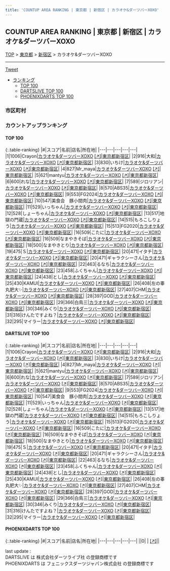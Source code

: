 ```yaml
---
title: 'COUNTUP AREA RANKING | 東京都 | 新宿区 | カラオケ&ダーツバーXOXO'
---
```

## COUNTUP AREA RANKING | 東京都 | 新宿区 | カラオケ&ダーツバーXOXO

[TOP](/darts/rank/) > [東京都](/darts/rank/東京都/) > [新宿区](/darts/rank/東京都/新宿区/) > カラオケ&ダーツバーXOXO

___

<a href="https://twitter.com/share?ref_src=twsrc%5Etfw" data-text="COUNTUP AREA RANKING | 東京都新宿区カラオケ&ダーツバーXOXO" class="twitter-share-button" data-hashtags="DARTSLIVE,PHOENIXDARTS,darts,ダーツ" data-show-count="false">Tweet</a>

* [ランキング](#カウントアップランキング)
    * [TOP 100](#top-100)
    * [DARTSLIVE TOP 100](#dartslive-top-100)
    * [PHOENIXDARTS TOP 100](#phoenixdarts-top-100)

### 市区町村

<ul>

</ul>

### カウントアップランキング

#### TOP 100



{:.table-ranking}
|#|スコア|名前|店名|所在地|
|---|---|---|---|---|
|1|1006|<span class="rank-name-dl">Crayon</span>|<a href="/darts/rank/shops/f3812bbedb4782ea0d9b047a20a7ba1e.html">カラオケ&ダーツバーXOXO</a> <a href="https://search.dartslive.com/jp/shop/f3812bbedb4782ea0d9b047a20a7ba1e">[↗]</a>|<a href="/darts/rank/東京都/新宿区">東京都新宿区</a>|
|2|916|<span class="rank-name-dl">大和</span>|<a href="/darts/rank/shops/f3812bbedb4782ea0d9b047a20a7ba1e.html">カラオケ&ダーツバーXOXO</a> <a href="https://search.dartslive.com/jp/shop/f3812bbedb4782ea0d9b047a20a7ba1e">[↗]</a>|<a href="/darts/rank/東京都/新宿区">東京都新宿区</a>|
|3|830|<span class="rank-name-dl">いちけ</span>|<a href="/darts/rank/shops/f3812bbedb4782ea0d9b047a20a7ba1e.html">カラオケ&ダーツバーXOXO</a> <a href="https://search.dartslive.com/jp/shop/f3812bbedb4782ea0d9b047a20a7ba1e">[↗]</a>|<a href="/darts/rank/東京都/新宿区">東京都新宿区</a>|
|4|827|<span class="rank-name-dl">Mr_maya</span>|<a href="/darts/rank/shops/f3812bbedb4782ea0d9b047a20a7ba1e.html">カラオケ&ダーツバーXOXO</a> <a href="https://search.dartslive.com/jp/shop/f3812bbedb4782ea0d9b047a20a7ba1e">[↗]</a>|<a href="/darts/rank/東京都/新宿区">東京都新宿区</a>|
|5|621|<span class="rank-name-dl">mantyu</span>|<a href="/darts/rank/shops/f3812bbedb4782ea0d9b047a20a7ba1e.html">カラオケ&ダーツバーXOXO</a> <a href="https://search.dartslive.com/jp/shop/f3812bbedb4782ea0d9b047a20a7ba1e">[↗]</a>|<a href="/darts/rank/東京都/新宿区">東京都新宿区</a>|
|6|600|<span class="rank-name-dl">れな</span>|<a href="/darts/rank/shops/f3812bbedb4782ea0d9b047a20a7ba1e.html">カラオケ&ダーツバーXOXO</a> <a href="https://search.dartslive.com/jp/shop/f3812bbedb4782ea0d9b047a20a7ba1e">[↗]</a>|<a href="/darts/rank/東京都/新宿区">東京都新宿区</a>|
|7|589|<span class="rank-name-dl">ジロリアン</span>|<a href="/darts/rank/shops/f3812bbedb4782ea0d9b047a20a7ba1e.html">カラオケ&ダーツバーXOXO</a> <a href="https://search.dartslive.com/jp/shop/f3812bbedb4782ea0d9b047a20a7ba1e">[↗]</a>|<a href="/darts/rank/東京都/新宿区">東京都新宿区</a>|
|8|570|<span class="rank-name-dl">ABS35</span>|<a href="/darts/rank/shops/f3812bbedb4782ea0d9b047a20a7ba1e.html">カラオケ&ダーツバーXOXO</a> <a href="https://search.dartslive.com/jp/shop/f3812bbedb4782ea0d9b047a20a7ba1e">[↗]</a>|<a href="/darts/rank/東京都/新宿区">東京都新宿区</a>|
|9|553|<span class="rank-name-dl">FG2024</span>|<a href="/darts/rank/shops/f3812bbedb4782ea0d9b047a20a7ba1e.html">カラオケ&ダーツバーXOXO</a> <a href="https://search.dartslive.com/jp/shop/f3812bbedb4782ea0d9b047a20a7ba1e">[↗]</a>|<a href="/darts/rank/東京都/新宿区">東京都新宿区</a>|
|10|547|<span class="rank-name-dl">美食会　豚小間肉</span>|<a href="/darts/rank/shops/f3812bbedb4782ea0d9b047a20a7ba1e.html">カラオケ&ダーツバーXOXO</a> <a href="https://search.dartslive.com/jp/shop/f3812bbedb4782ea0d9b047a20a7ba1e">[↗]</a>|<a href="/darts/rank/東京都/新宿区">東京都新宿区</a>|
|11|529|<span class="rank-name-dl">いっちゃん</span>|<a href="/darts/rank/shops/f3812bbedb4782ea0d9b047a20a7ba1e.html">カラオケ&ダーツバーXOXO</a> <a href="https://search.dartslive.com/jp/shop/f3812bbedb4782ea0d9b047a20a7ba1e">[↗]</a>|<a href="/darts/rank/東京都/新宿区">東京都新宿区</a>|
|12|528|<span class="rank-name-dl">しょーちゃん</span>|<a href="/darts/rank/shops/f3812bbedb4782ea0d9b047a20a7ba1e.html">カラオケ&ダーツバーXOXO</a> <a href="https://search.dartslive.com/jp/shop/f3812bbedb4782ea0d9b047a20a7ba1e">[↗]</a>|<a href="/darts/rank/東京都/新宿区">東京都新宿区</a>|
|13|517|<span class="rank-name-dl">地獄の門蔵</span>|<a href="/darts/rank/shops/f3812bbedb4782ea0d9b047a20a7ba1e.html">カラオケ&ダーツバーXOXO</a> <a href="https://search.dartslive.com/jp/shop/f3812bbedb4782ea0d9b047a20a7ba1e">[↗]</a>|<a href="/darts/rank/東京都/新宿区">東京都新宿区</a>|
|14|515|<span class="rank-name-dl">もろこしりょう</span>|<a href="/darts/rank/shops/f3812bbedb4782ea0d9b047a20a7ba1e.html">カラオケ&ダーツバーXOXO</a> <a href="https://search.dartslive.com/jp/shop/f3812bbedb4782ea0d9b047a20a7ba1e">[↗]</a>|<a href="/darts/rank/東京都/新宿区">東京都新宿区</a>|
|15|513|<span class="rank-name-dl">FG2020</span>|<a href="/darts/rank/shops/f3812bbedb4782ea0d9b047a20a7ba1e.html">カラオケ&ダーツバーXOXO</a> <a href="https://search.dartslive.com/jp/shop/f3812bbedb4782ea0d9b047a20a7ba1e">[↗]</a>|<a href="/darts/rank/東京都/新宿区">東京都新宿区</a>|
|16|509|<span class="rank-name-dl">こたに</span>|<a href="/darts/rank/shops/f3812bbedb4782ea0d9b047a20a7ba1e.html">カラオケ&ダーツバーXOXO</a> <a href="https://search.dartslive.com/jp/shop/f3812bbedb4782ea0d9b047a20a7ba1e">[↗]</a>|<a href="/darts/rank/東京都/新宿区">東京都新宿区</a>|
|16|509|<span class="rank-name-dl">なまやきそば</span>|<a href="/darts/rank/shops/f3812bbedb4782ea0d9b047a20a7ba1e.html">カラオケ&ダーツバーXOXO</a> <a href="https://search.dartslive.com/jp/shop/f3812bbedb4782ea0d9b047a20a7ba1e">[↗]</a>|<a href="/darts/rank/東京都/新宿区">東京都新宿区</a>|
|18|500|<span class="rank-name-dl">なまやきとり</span>|<a href="/darts/rank/shops/f3812bbedb4782ea0d9b047a20a7ba1e.html">カラオケ&ダーツバーXOXO</a> <a href="https://search.dartslive.com/jp/shop/f3812bbedb4782ea0d9b047a20a7ba1e">[↗]</a>|<a href="/darts/rank/東京都/新宿区">東京都新宿区</a>|
|19|475|<span class="rank-name-dl">Ｓ</span>|<a href="/darts/rank/shops/f3812bbedb4782ea0d9b047a20a7ba1e.html">カラオケ&ダーツバーXOXO</a> <a href="https://search.dartslive.com/jp/shop/f3812bbedb4782ea0d9b047a20a7ba1e">[↗]</a>|<a href="/darts/rank/東京都/新宿区">東京都新宿区</a>|
|20|471|<span class="rank-name-dl">イタチ</span>|<a href="/darts/rank/shops/f3812bbedb4782ea0d9b047a20a7ba1e.html">カラオケ&ダーツバーXOXO</a> <a href="https://search.dartslive.com/jp/shop/f3812bbedb4782ea0d9b047a20a7ba1e">[↗]</a>|<a href="/darts/rank/東京都/新宿区">東京都新宿区</a>|
|20|471|<span class="rank-name-dl">ギャラクシーさん</span>|<a href="/darts/rank/shops/f3812bbedb4782ea0d9b047a20a7ba1e.html">カラオケ&ダーツバーXOXO</a> <a href="https://search.dartslive.com/jp/shop/f3812bbedb4782ea0d9b047a20a7ba1e">[↗]</a>|<a href="/darts/rank/東京都/新宿区">東京都新宿区</a>|
|22|463|<span class="rank-name-dl">るなち</span>|<a href="/darts/rank/shops/f3812bbedb4782ea0d9b047a20a7ba1e.html">カラオケ&ダーツバーXOXO</a> <a href="https://search.dartslive.com/jp/shop/f3812bbedb4782ea0d9b047a20a7ba1e">[↗]</a>|<a href="/darts/rank/東京都/新宿区">東京都新宿区</a>|
|23|458|<span class="rank-name-dl">ふくちゃん</span>|<a href="/darts/rank/shops/f3812bbedb4782ea0d9b047a20a7ba1e.html">カラオケ&ダーツバーXOXO</a> <a href="https://search.dartslive.com/jp/shop/f3812bbedb4782ea0d9b047a20a7ba1e">[↗]</a>|<a href="/darts/rank/東京都/新宿区">東京都新宿区</a>|
|24|438|<span class="rank-name-dl">とし</span>|<a href="/darts/rank/shops/f3812bbedb4782ea0d9b047a20a7ba1e.html">カラオケ&ダーツバーXOXO</a> <a href="https://search.dartslive.com/jp/shop/f3812bbedb4782ea0d9b047a20a7ba1e">[↗]</a>|<a href="/darts/rank/東京都/新宿区">東京都新宿区</a>|
|25|430|<span class="rank-name-dl">KAMUI</span>|<a href="/darts/rank/shops/f3812bbedb4782ea0d9b047a20a7ba1e.html">カラオケ&ダーツバーXOXO</a> <a href="https://search.dartslive.com/jp/shop/f3812bbedb4782ea0d9b047a20a7ba1e">[↗]</a>|<a href="/darts/rank/東京都/新宿区">東京都新宿区</a>|
|26|408|<span class="rank-name-dl">左の睾丸肥大✨</span>|<a href="/darts/rank/shops/f3812bbedb4782ea0d9b047a20a7ba1e.html">カラオケ&ダーツバーXOXO</a> <a href="https://search.dartslive.com/jp/shop/f3812bbedb4782ea0d9b047a20a7ba1e">[↗]</a>|<a href="/darts/rank/東京都/新宿区">東京都新宿区</a>|
|27|407|<span class="rank-name-dl">CHM</span>|<a href="/darts/rank/shops/f3812bbedb4782ea0d9b047a20a7ba1e.html">カラオケ&ダーツバーXOXO</a> <a href="https://search.dartslive.com/jp/shop/f3812bbedb4782ea0d9b047a20a7ba1e">[↗]</a>|<a href="/darts/rank/東京都/新宿区">東京都新宿区</a>|
|28|397|<span class="rank-name-dl">GOD</span>|<a href="/darts/rank/shops/f3812bbedb4782ea0d9b047a20a7ba1e.html">カラオケ&ダーツバーXOXO</a> <a href="https://search.dartslive.com/jp/shop/f3812bbedb4782ea0d9b047a20a7ba1e">[↗]</a>|<a href="/darts/rank/東京都/新宿区">東京都新宿区</a>|
|29|366|<span class="rank-name-dl">白鳥三</span>|<a href="/darts/rank/shops/f3812bbedb4782ea0d9b047a20a7ba1e.html">カラオケ&ダーツバーXOXO</a> <a href="https://search.dartslive.com/jp/shop/f3812bbedb4782ea0d9b047a20a7ba1e">[↗]</a>|<a href="/darts/rank/東京都/新宿区">東京都新宿区</a>|
|30|346|<span class="rank-name-dl">みくり</span>|<a href="/darts/rank/shops/f3812bbedb4782ea0d9b047a20a7ba1e.html">カラオケ&ダーツバーXOXO</a> <a href="https://search.dartslive.com/jp/shop/f3812bbedb4782ea0d9b047a20a7ba1e">[↗]</a>|<a href="/darts/rank/東京都/新宿区">東京都新宿区</a>|
|31|316|<span class="rank-name-dl">けんたですよね？</span>|<a href="/darts/rank/shops/f3812bbedb4782ea0d9b047a20a7ba1e.html">カラオケ&ダーツバーXOXO</a> <a href="https://search.dartslive.com/jp/shop/f3812bbedb4782ea0d9b047a20a7ba1e">[↗]</a>|<a href="/darts/rank/東京都/新宿区">東京都新宿区</a>|
|32|295|<span class="rank-name-dl">マイラー</span>|<a href="/darts/rank/shops/f3812bbedb4782ea0d9b047a20a7ba1e.html">カラオケ&ダーツバーXOXO</a> <a href="https://search.dartslive.com/jp/shop/f3812bbedb4782ea0d9b047a20a7ba1e">[↗]</a>|<a href="/darts/rank/東京都/新宿区">東京都新宿区</a>|


#### DARTSLIVE TOP 100



{:.table-ranking}
|#|スコア|名前|店名|所在地|
|---|---|---|---|---|
|1|1006|<span class="rank-name-dl">Crayon</span>|<a href="/darts/rank/shops/f3812bbedb4782ea0d9b047a20a7ba1e.html">カラオケ&ダーツバーXOXO</a> <a href="https://search.dartslive.com/jp/shop/f3812bbedb4782ea0d9b047a20a7ba1e">[↗]</a>|<a href="/darts/rank/東京都/新宿区">東京都新宿区</a>|
|2|916|<span class="rank-name-dl">大和</span>|<a href="/darts/rank/shops/f3812bbedb4782ea0d9b047a20a7ba1e.html">カラオケ&ダーツバーXOXO</a> <a href="https://search.dartslive.com/jp/shop/f3812bbedb4782ea0d9b047a20a7ba1e">[↗]</a>|<a href="/darts/rank/東京都/新宿区">東京都新宿区</a>|
|3|830|<span class="rank-name-dl">いちけ</span>|<a href="/darts/rank/shops/f3812bbedb4782ea0d9b047a20a7ba1e.html">カラオケ&ダーツバーXOXO</a> <a href="https://search.dartslive.com/jp/shop/f3812bbedb4782ea0d9b047a20a7ba1e">[↗]</a>|<a href="/darts/rank/東京都/新宿区">東京都新宿区</a>|
|4|827|<span class="rank-name-dl">Mr_maya</span>|<a href="/darts/rank/shops/f3812bbedb4782ea0d9b047a20a7ba1e.html">カラオケ&ダーツバーXOXO</a> <a href="https://search.dartslive.com/jp/shop/f3812bbedb4782ea0d9b047a20a7ba1e">[↗]</a>|<a href="/darts/rank/東京都/新宿区">東京都新宿区</a>|
|5|621|<span class="rank-name-dl">mantyu</span>|<a href="/darts/rank/shops/f3812bbedb4782ea0d9b047a20a7ba1e.html">カラオケ&ダーツバーXOXO</a> <a href="https://search.dartslive.com/jp/shop/f3812bbedb4782ea0d9b047a20a7ba1e">[↗]</a>|<a href="/darts/rank/東京都/新宿区">東京都新宿区</a>|
|6|600|<span class="rank-name-dl">れな</span>|<a href="/darts/rank/shops/f3812bbedb4782ea0d9b047a20a7ba1e.html">カラオケ&ダーツバーXOXO</a> <a href="https://search.dartslive.com/jp/shop/f3812bbedb4782ea0d9b047a20a7ba1e">[↗]</a>|<a href="/darts/rank/東京都/新宿区">東京都新宿区</a>|
|7|589|<span class="rank-name-dl">ジロリアン</span>|<a href="/darts/rank/shops/f3812bbedb4782ea0d9b047a20a7ba1e.html">カラオケ&ダーツバーXOXO</a> <a href="https://search.dartslive.com/jp/shop/f3812bbedb4782ea0d9b047a20a7ba1e">[↗]</a>|<a href="/darts/rank/東京都/新宿区">東京都新宿区</a>|
|8|570|<span class="rank-name-dl">ABS35</span>|<a href="/darts/rank/shops/f3812bbedb4782ea0d9b047a20a7ba1e.html">カラオケ&ダーツバーXOXO</a> <a href="https://search.dartslive.com/jp/shop/f3812bbedb4782ea0d9b047a20a7ba1e">[↗]</a>|<a href="/darts/rank/東京都/新宿区">東京都新宿区</a>|
|9|553|<span class="rank-name-dl">FG2024</span>|<a href="/darts/rank/shops/f3812bbedb4782ea0d9b047a20a7ba1e.html">カラオケ&ダーツバーXOXO</a> <a href="https://search.dartslive.com/jp/shop/f3812bbedb4782ea0d9b047a20a7ba1e">[↗]</a>|<a href="/darts/rank/東京都/新宿区">東京都新宿区</a>|
|10|547|<span class="rank-name-dl">美食会　豚小間肉</span>|<a href="/darts/rank/shops/f3812bbedb4782ea0d9b047a20a7ba1e.html">カラオケ&ダーツバーXOXO</a> <a href="https://search.dartslive.com/jp/shop/f3812bbedb4782ea0d9b047a20a7ba1e">[↗]</a>|<a href="/darts/rank/東京都/新宿区">東京都新宿区</a>|
|11|529|<span class="rank-name-dl">いっちゃん</span>|<a href="/darts/rank/shops/f3812bbedb4782ea0d9b047a20a7ba1e.html">カラオケ&ダーツバーXOXO</a> <a href="https://search.dartslive.com/jp/shop/f3812bbedb4782ea0d9b047a20a7ba1e">[↗]</a>|<a href="/darts/rank/東京都/新宿区">東京都新宿区</a>|
|12|528|<span class="rank-name-dl">しょーちゃん</span>|<a href="/darts/rank/shops/f3812bbedb4782ea0d9b047a20a7ba1e.html">カラオケ&ダーツバーXOXO</a> <a href="https://search.dartslive.com/jp/shop/f3812bbedb4782ea0d9b047a20a7ba1e">[↗]</a>|<a href="/darts/rank/東京都/新宿区">東京都新宿区</a>|
|13|517|<span class="rank-name-dl">地獄の門蔵</span>|<a href="/darts/rank/shops/f3812bbedb4782ea0d9b047a20a7ba1e.html">カラオケ&ダーツバーXOXO</a> <a href="https://search.dartslive.com/jp/shop/f3812bbedb4782ea0d9b047a20a7ba1e">[↗]</a>|<a href="/darts/rank/東京都/新宿区">東京都新宿区</a>|
|14|515|<span class="rank-name-dl">もろこしりょう</span>|<a href="/darts/rank/shops/f3812bbedb4782ea0d9b047a20a7ba1e.html">カラオケ&ダーツバーXOXO</a> <a href="https://search.dartslive.com/jp/shop/f3812bbedb4782ea0d9b047a20a7ba1e">[↗]</a>|<a href="/darts/rank/東京都/新宿区">東京都新宿区</a>|
|15|513|<span class="rank-name-dl">FG2020</span>|<a href="/darts/rank/shops/f3812bbedb4782ea0d9b047a20a7ba1e.html">カラオケ&ダーツバーXOXO</a> <a href="https://search.dartslive.com/jp/shop/f3812bbedb4782ea0d9b047a20a7ba1e">[↗]</a>|<a href="/darts/rank/東京都/新宿区">東京都新宿区</a>|
|16|509|<span class="rank-name-dl">こたに</span>|<a href="/darts/rank/shops/f3812bbedb4782ea0d9b047a20a7ba1e.html">カラオケ&ダーツバーXOXO</a> <a href="https://search.dartslive.com/jp/shop/f3812bbedb4782ea0d9b047a20a7ba1e">[↗]</a>|<a href="/darts/rank/東京都/新宿区">東京都新宿区</a>|
|16|509|<span class="rank-name-dl">なまやきそば</span>|<a href="/darts/rank/shops/f3812bbedb4782ea0d9b047a20a7ba1e.html">カラオケ&ダーツバーXOXO</a> <a href="https://search.dartslive.com/jp/shop/f3812bbedb4782ea0d9b047a20a7ba1e">[↗]</a>|<a href="/darts/rank/東京都/新宿区">東京都新宿区</a>|
|18|500|<span class="rank-name-dl">なまやきとり</span>|<a href="/darts/rank/shops/f3812bbedb4782ea0d9b047a20a7ba1e.html">カラオケ&ダーツバーXOXO</a> <a href="https://search.dartslive.com/jp/shop/f3812bbedb4782ea0d9b047a20a7ba1e">[↗]</a>|<a href="/darts/rank/東京都/新宿区">東京都新宿区</a>|
|19|475|<span class="rank-name-dl">Ｓ</span>|<a href="/darts/rank/shops/f3812bbedb4782ea0d9b047a20a7ba1e.html">カラオケ&ダーツバーXOXO</a> <a href="https://search.dartslive.com/jp/shop/f3812bbedb4782ea0d9b047a20a7ba1e">[↗]</a>|<a href="/darts/rank/東京都/新宿区">東京都新宿区</a>|
|20|471|<span class="rank-name-dl">イタチ</span>|<a href="/darts/rank/shops/f3812bbedb4782ea0d9b047a20a7ba1e.html">カラオケ&ダーツバーXOXO</a> <a href="https://search.dartslive.com/jp/shop/f3812bbedb4782ea0d9b047a20a7ba1e">[↗]</a>|<a href="/darts/rank/東京都/新宿区">東京都新宿区</a>|
|20|471|<span class="rank-name-dl">ギャラクシーさん</span>|<a href="/darts/rank/shops/f3812bbedb4782ea0d9b047a20a7ba1e.html">カラオケ&ダーツバーXOXO</a> <a href="https://search.dartslive.com/jp/shop/f3812bbedb4782ea0d9b047a20a7ba1e">[↗]</a>|<a href="/darts/rank/東京都/新宿区">東京都新宿区</a>|
|22|463|<span class="rank-name-dl">るなち</span>|<a href="/darts/rank/shops/f3812bbedb4782ea0d9b047a20a7ba1e.html">カラオケ&ダーツバーXOXO</a> <a href="https://search.dartslive.com/jp/shop/f3812bbedb4782ea0d9b047a20a7ba1e">[↗]</a>|<a href="/darts/rank/東京都/新宿区">東京都新宿区</a>|
|23|458|<span class="rank-name-dl">ふくちゃん</span>|<a href="/darts/rank/shops/f3812bbedb4782ea0d9b047a20a7ba1e.html">カラオケ&ダーツバーXOXO</a> <a href="https://search.dartslive.com/jp/shop/f3812bbedb4782ea0d9b047a20a7ba1e">[↗]</a>|<a href="/darts/rank/東京都/新宿区">東京都新宿区</a>|
|24|438|<span class="rank-name-dl">とし</span>|<a href="/darts/rank/shops/f3812bbedb4782ea0d9b047a20a7ba1e.html">カラオケ&ダーツバーXOXO</a> <a href="https://search.dartslive.com/jp/shop/f3812bbedb4782ea0d9b047a20a7ba1e">[↗]</a>|<a href="/darts/rank/東京都/新宿区">東京都新宿区</a>|
|25|430|<span class="rank-name-dl">KAMUI</span>|<a href="/darts/rank/shops/f3812bbedb4782ea0d9b047a20a7ba1e.html">カラオケ&ダーツバーXOXO</a> <a href="https://search.dartslive.com/jp/shop/f3812bbedb4782ea0d9b047a20a7ba1e">[↗]</a>|<a href="/darts/rank/東京都/新宿区">東京都新宿区</a>|
|26|408|<span class="rank-name-dl">左の睾丸肥大✨</span>|<a href="/darts/rank/shops/f3812bbedb4782ea0d9b047a20a7ba1e.html">カラオケ&ダーツバーXOXO</a> <a href="https://search.dartslive.com/jp/shop/f3812bbedb4782ea0d9b047a20a7ba1e">[↗]</a>|<a href="/darts/rank/東京都/新宿区">東京都新宿区</a>|
|27|407|<span class="rank-name-dl">CHM</span>|<a href="/darts/rank/shops/f3812bbedb4782ea0d9b047a20a7ba1e.html">カラオケ&ダーツバーXOXO</a> <a href="https://search.dartslive.com/jp/shop/f3812bbedb4782ea0d9b047a20a7ba1e">[↗]</a>|<a href="/darts/rank/東京都/新宿区">東京都新宿区</a>|
|28|397|<span class="rank-name-dl">GOD</span>|<a href="/darts/rank/shops/f3812bbedb4782ea0d9b047a20a7ba1e.html">カラオケ&ダーツバーXOXO</a> <a href="https://search.dartslive.com/jp/shop/f3812bbedb4782ea0d9b047a20a7ba1e">[↗]</a>|<a href="/darts/rank/東京都/新宿区">東京都新宿区</a>|
|29|366|<span class="rank-name-dl">白鳥三</span>|<a href="/darts/rank/shops/f3812bbedb4782ea0d9b047a20a7ba1e.html">カラオケ&ダーツバーXOXO</a> <a href="https://search.dartslive.com/jp/shop/f3812bbedb4782ea0d9b047a20a7ba1e">[↗]</a>|<a href="/darts/rank/東京都/新宿区">東京都新宿区</a>|
|30|346|<span class="rank-name-dl">みくり</span>|<a href="/darts/rank/shops/f3812bbedb4782ea0d9b047a20a7ba1e.html">カラオケ&ダーツバーXOXO</a> <a href="https://search.dartslive.com/jp/shop/f3812bbedb4782ea0d9b047a20a7ba1e">[↗]</a>|<a href="/darts/rank/東京都/新宿区">東京都新宿区</a>|
|31|316|<span class="rank-name-dl">けんたですよね？</span>|<a href="/darts/rank/shops/f3812bbedb4782ea0d9b047a20a7ba1e.html">カラオケ&ダーツバーXOXO</a> <a href="https://search.dartslive.com/jp/shop/f3812bbedb4782ea0d9b047a20a7ba1e">[↗]</a>|<a href="/darts/rank/東京都/新宿区">東京都新宿区</a>|
|32|295|<span class="rank-name-dl">マイラー</span>|<a href="/darts/rank/shops/f3812bbedb4782ea0d9b047a20a7ba1e.html">カラオケ&ダーツバーXOXO</a> <a href="https://search.dartslive.com/jp/shop/f3812bbedb4782ea0d9b047a20a7ba1e">[↗]</a>|<a href="/darts/rank/東京都/新宿区">東京都新宿区</a>|


#### PHOENIXDARTS TOP 100



{:.table-ranking}
|#|スコア|名前|店名|所在地|
|---|---|---|---|---|
||0|<span class="rank-name-dl"> </span>|<a href="/darts/rank/shops/.html"></a> <a href="">[↗]</a>|<a href="/darts/rank//"></a>|


<div class="footer border-top border-gray-light mt-5 pt-3 text-right text-gray">
    last update : <span style="font-weight: italic" id="foot_last_modified"></span><br />
    DARTSLIVE は 株式会社ダーツライブ社 の登録商標です<br />
    PHOENIXDARTS は フェニックスダーツジャパン株式会社 の登録商標です<br />
</div>

<script src="https://cdnjs.cloudflare.com/ajax/libs/jquery.tablesorter/2.31.3/js/jquery.tablesorter.min.js" integrity="sha512-qzgd5cYSZcosqpzpn7zF2ZId8f/8CHmFKZ8j7mU4OUXTNRd5g+ZHBPsgKEwoqxCtdQvExE5LprwwPAgoicguNg==" crossorigin="anonymous" referrerpolicy="no-referrer"></script>
<link rel="stylesheet" href="https://cdnjs.cloudflare.com/ajax/libs/jquery.tablesorter/2.31.3/css/theme.default.min.css" integrity="sha512-wghhOJkjQX0Lh3NSWvNKeZ0ZpNn+SPVXX1Qyc9OCaogADktxrBiBdKGDoqVUOyhStvMBmJQ8ZdMHiR3wuEq8+w==" crossorigin="anonymous" referrerpolicy="no-referrer" />
<script>
$(function() {
    $(".table-ranking").tablesorter({sortList:[[0, 0]]});
    $("#foot_last_modified").text(formatDate(new Date(document.lastModified), 'yyyy-MM-dd HH:mm:ss'));
});
</script>

<script async src="https://platform.twitter.com/widgets.js" charset="utf-8"></script>